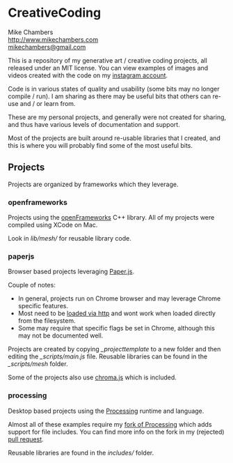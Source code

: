 CreativeCoding
=============

Mike Chambers  
http://www.mikechambers.com  
mikechambers@gmail.com  

This is a repository of my generative art / creative coding projects, all released under an MIT license. You can view examples of images and videos created with the code on my [instagram account](https://www.instagram.com/mesh2325/).

Code is in various states of quality and usability (some bits may no longer compile / run). I am sharing as there may be useful bits that others can re-use and / or learn from.

These are my personal projects, and generally were not created for sharing, and thus have various levels of documentation and support.

Most of the projects are built around re-usable libraries that I created, and this is where you will probably find some of the most useful bits. 

## Projects

Projects are organized by frameworks which they leverage.

### openframeworks

Projects using the [openFrameworks](http://openframeworks.cc/) C++ library. All of my projects were compiled using XCode on Mac.

Look in *lib/mesh/* for reusable library code.

### paperjs

Browser based projects leveraging [Paper.js](http://paperjs.org/).

Couple of notes:

* In general, projects run on Chrome browser and may leverage Chrome specific features.
* Most need to be [loaded via http](http://www.mikechambers.com/blog/2012/04/08/simple-http-server-for-local-testing/) and wont work when loaded directly from the filesystem.
* Some may require that specific flags be set in Chrome, although this may not be documented well.

Projects are created by copying *_projecttemplate* to a new folder and then editing the *_scripts/main.js* file. Reusable libraries can be found in the *_scripts/mesh* folder.

Some of the projects also use [chroma.js](https://github.com/gka/chroma.js/) which is included.

### processing

Desktop based projects using the [Processing](https://processing.org/) runtime and language.

Almost all of these examples require my [fork of Processing](https://github.com/mikechambers/processing) which adds support for file includes. You can find more info on the fork in my (rejected) [pull request](https://github.com/processing/processing/issues/2788).

Reusable libraries are found in the *includes/* folder.

